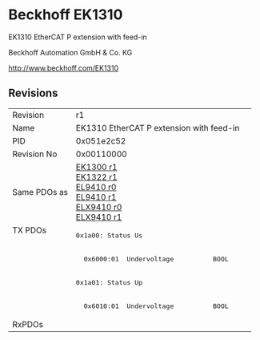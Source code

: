 # Beckhoff EK1310

EK1310 EtherCAT P extension with feed-in

Beckhoff Automation GmbH & Co. KG

http://www.beckhoff.com/EK1310

## Revisions
<table>
<tr>
<td>Revision</td>
<td>r1</td>
</tr>
<tr>
<td>Name</td>
<td>EK1310 EtherCAT P extension with feed-in</td>
</tr>
<tr>
<td>PID</td>
<td>0x051e2c52</td>
</tr>
<tr>
<td>Revision No</td>
<td>0x00110000</td>
</tr>
<tr>
<td>Same PDOs as</td>
<td><a href="EK1300.md">EK1300 r1</a><br/><a href="EK1322.md">EK1322 r1</a><br/><a href="EL9410.md">EL9410 r0</a><br/><a href="EL9410.md">EL9410 r1</a><br/><a href="ELX9410.md">ELX9410 r0</a><br/><a href="ELX9410.md">ELX9410 r1</a></td>
</tr>
<tr>
<td rowspan=4 valign=top>TX PDOs</td>
<td><pre>0x1a00: Status Us</pre></td>
<td></td>
</tr>
<tr>
<td><pre>  0x6000:01  Undervoltage          BOOL</pre></td>
</tr>
<tr>
<td><pre>0x1a01: Status Up</pre></td>
</tr>
<tr>
<td><pre>  0x6010:01  Undervoltage          BOOL</pre></td>
</tr>
<tr>
<td>RxPDOs</td>
<td></td>
</tr>
</table>
